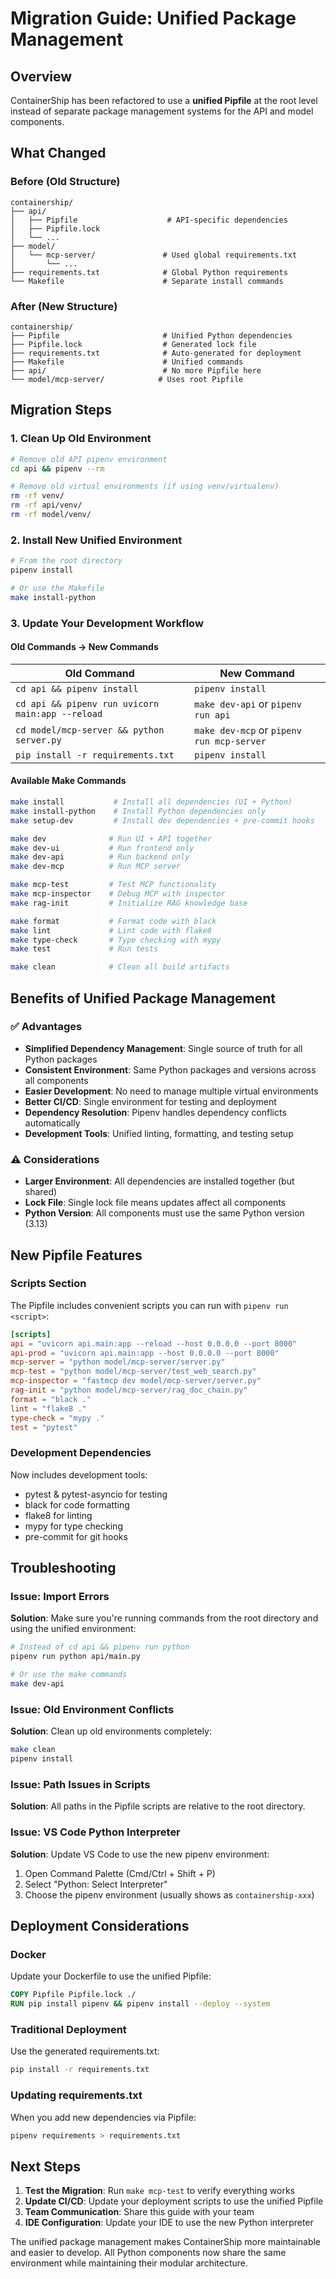 # Migration Guide: Unified Package Management

## Overview
ContainerShip has been refactored to use a **unified Pipfile** at the root level instead of separate package management systems for the API and model components.

## What Changed

### Before (Old Structure)
```
containership/
├── api/
│   ├── Pipfile                    # API-specific dependencies
│   ├── Pipfile.lock
│   └── ...
├── model/
│   └── mcp-server/               # Used global requirements.txt
│       └── ...
├── requirements.txt              # Global Python requirements
└── Makefile                      # Separate install commands
```

### After (New Structure)
```
containership/
├── Pipfile                       # Unified Python dependencies
├── Pipfile.lock                  # Generated lock file
├── requirements.txt              # Auto-generated for deployment
├── Makefile                      # Unified commands
├── api/                          # No more Pipfile here
└── model/mcp-server/            # Uses root Pipfile
```

## Migration Steps

### 1. Clean Up Old Environment
```bash
# Remove old API pipenv environment
cd api && pipenv --rm

# Remove old virtual environments (if using venv/virtualenv)
rm -rf venv/
rm -rf api/venv/
rm -rf model/venv/
```

### 2. Install New Unified Environment
```bash
# From the root directory
pipenv install

# Or use the Makefile
make install-python
```

### 3. Update Your Development Workflow

#### Old Commands → New Commands

| Old Command | New Command |
|-------------|-------------|
| `cd api && pipenv install` | `pipenv install` |
| `cd api && pipenv run uvicorn main:app --reload` | `make dev-api` or `pipenv run api` |
| `cd model/mcp-server && python server.py` | `make dev-mcp` or `pipenv run mcp-server` |
| `pip install -r requirements.txt` | `pipenv install` |

#### Available Make Commands
```bash
make install           # Install all dependencies (UI + Python)
make install-python    # Install Python dependencies only
make setup-dev         # Install dev dependencies + pre-commit hooks

make dev              # Run UI + API together
make dev-ui           # Run frontend only
make dev-api          # Run backend only
make dev-mcp          # Run MCP server

make mcp-test         # Test MCP functionality
make mcp-inspector    # Debug MCP with inspector
make rag-init         # Initialize RAG knowledge base

make format           # Format code with black
make lint             # Lint code with flake8
make type-check       # Type checking with mypy
make test             # Run tests

make clean            # Clean all build artifacts
```

## Benefits of Unified Package Management

### ✅ Advantages
- **Simplified Dependency Management**: Single source of truth for all Python packages
- **Consistent Environment**: Same Python packages and versions across all components
- **Easier Development**: No need to manage multiple virtual environments
- **Better CI/CD**: Single environment for testing and deployment
- **Dependency Resolution**: Pipenv handles dependency conflicts automatically
- **Development Tools**: Unified linting, formatting, and testing setup

### ⚠️ Considerations
- **Larger Environment**: All dependencies are installed together (but shared)
- **Lock File**: Single lock file means updates affect all components
- **Python Version**: All components must use the same Python version (3.13)

## New Pipfile Features

### Scripts Section
The Pipfile includes convenient scripts you can run with `pipenv run <script>`:

```toml
[scripts]
api = "uvicorn api.main:app --reload --host 0.0.0.0 --port 8000"
api-prod = "uvicorn api.main:app --host 0.0.0.0 --port 8000"
mcp-server = "python model/mcp-server/server.py"
mcp-test = "python model/mcp-server/test_web_search.py"
mcp-inspector = "fastmcp dev model/mcp-server/server.py"
rag-init = "python model/mcp-server/rag_doc_chain.py"
format = "black ."
lint = "flake8 ."
type-check = "mypy ."
test = "pytest"
```

### Development Dependencies
Now includes development tools:
- pytest & pytest-asyncio for testing
- black for code formatting  
- flake8 for linting
- mypy for type checking
- pre-commit for git hooks

## Troubleshooting

### Issue: Import Errors
**Solution**: Make sure you're running commands from the root directory and using the unified environment:
```bash
# Instead of cd api && pipenv run python
pipenv run python api/main.py

# Or use the make commands
make dev-api
```

### Issue: Old Environment Conflicts  
**Solution**: Clean up old environments completely:
```bash
make clean
pipenv install
```

### Issue: Path Issues in Scripts
**Solution**: All paths in the Pipfile scripts are relative to the root directory.

### Issue: VS Code Python Interpreter
**Solution**: Update VS Code to use the new pipenv environment:
1. Open Command Palette (Cmd/Ctrl + Shift + P)
2. Select "Python: Select Interpreter"  
3. Choose the pipenv environment (usually shows as `containership-xxx`)

## Deployment Considerations

### Docker
Update your Dockerfile to use the unified Pipfile:
```dockerfile
COPY Pipfile Pipfile.lock ./
RUN pip install pipenv && pipenv install --deploy --system
```

### Traditional Deployment
Use the generated requirements.txt:
```bash
pip install -r requirements.txt
```

### Updating requirements.txt
When you add new dependencies via Pipfile:
```bash
pipenv requirements > requirements.txt
```

## Next Steps

1. **Test the Migration**: Run `make mcp-test` to verify everything works
2. **Update CI/CD**: Update your deployment scripts to use the unified Pipfile
3. **Team Communication**: Share this guide with your team
4. **IDE Configuration**: Update your IDE to use the new Python interpreter

The unified package management makes ContainerShip more maintainable and easier to develop. All Python components now share the same environment while maintaining their modular architecture.
